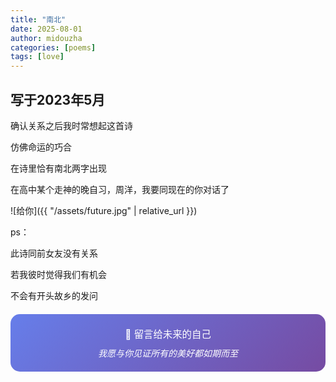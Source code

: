 ```yaml
---
title: "南北"
date: 2025-08-01
author: midouzha
categories: [poems]
tags: [love]
---
```


## 写于2023年5月

  确认关系之后我时常想起这首诗

  仿佛命运的巧合

  在诗里恰有南北两字出现

  在高中某个走神的晚自习，周洋，我要同现在的你对话了

  ![给你]({{ "/assets/future.jpg" | relative_url }})

  ps：
  
  此诗同前女友没有关系

  若我彼时觉得我们有机会

  不会有开头故乡的发问
<div style="text-align: center; padding: 20px; background: linear-gradient(135deg, #667eea 0%, #764ba2 100%); border-radius: 15px; color: white; margin: 20px 0;">
  <p style="margin: 0; font-size: 1.1em;">💌 留言给未来的自己</p>
  <p style="margin: 10px 0 0 0; font-style: italic;">我愿与你见证所有的美好都如期而至</p>
</div>
